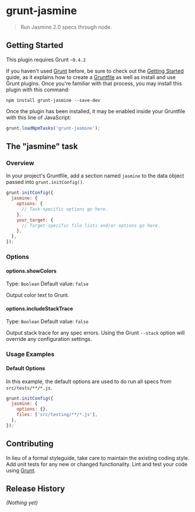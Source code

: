 # grunt-jasmine

> Run Jasmine 2.0 specs through node.

## Getting Started
This plugin requires Grunt `~0.4.2`

If you haven't used [Grunt](http://gruntjs.com/) before, be sure to check out the [Getting Started](http://gruntjs.com/getting-started) guide, as it explains how to create a [Gruntfile](http://gruntjs.com/sample-gruntfile) as well as install and use Grunt plugins. Once you're familiar with that process, you may install this plugin with this command:

```shell
npm install grunt-jasmine --save-dev
```

Once the plugin has been installed, it may be enabled inside your Gruntfile with this line of JavaScript:

```js
grunt.loadNpmTasks('grunt-jasmine');
```

## The "jasmine" task

### Overview
In your project's Gruntfile, add a section named `jasmine` to the data object passed into `grunt.initConfig()`.

```js
grunt.initConfig({
  jasmine: {
    options: {
      // Task-specific options go here.
    },
    your_target: {
      // Target-specific file lists and/or options go here.
    },
  },
});
```

### Options

#### options.showColors
Type: `Boolean`
Default value: `false`

Output color text to Grunt.

#### options.includeStackTrace
Type: `Boolean`
Default value: `false`

Output stack trace for any spec errors. Using the Grunt `--stack` option will override any configuration settings.

### Usage Examples

#### Default Options
In this example, the default options are used to do run all specs from `src/tests/**/*.js`.

```js
grunt.initConfig({
  jasmine: {
    options: {},
    files: ['src/testing/**/*.js'],
  },
});
```

## Contributing
In lieu of a formal styleguide, take care to maintain the existing coding style. Add unit tests for any new or changed functionality. Lint and test your code using [Grunt](http://gruntjs.com/).

## Release History
_(Nothing yet)_
